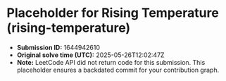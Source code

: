 # Placeholder for Rising Temperature (rising-temperature)

- **Submission ID:** 1644942610
- **Original solve time (UTC):** 2025-05-26T12:02:47Z
- **Note:** LeetCode API did not return code for this submission.
  This placeholder ensures a backdated commit for your contribution graph.
